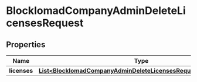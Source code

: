 

# BlockIomadCompanyAdminDeleteLicensesRequest


## Properties

| Name | Type | Description | Notes |
|------------ | ------------- | ------------- | -------------|
|**licenses** | [**List&lt;BlockIomadCompanyAdminDeleteLicensesRequestLicensesInner&gt;**](BlockIomadCompanyAdminDeleteLicensesRequestLicensesInner.md) |  |  |



